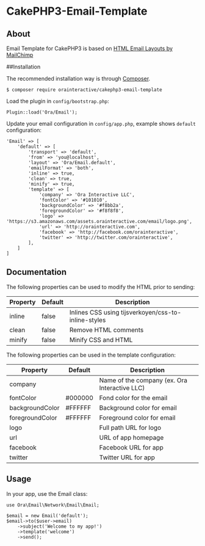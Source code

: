 # CakePHP3-Email-Template

## About

Email Template for CakePHP3 is based on [HTML Email Layouts by MailChimp](https://github.com/mailchimp/Email-Blueprints)

##Installation

The recommended installation way is through [Composer](https://getcomposer.org).

    $ composer require orainteractive/cakephp3-email-template

Load the plugin in `config/bootstrap.php`:

    Plugin::load('Ora/Email');

Update your email configuration in `config/app.php`, example shows `default` configuration:

    'Email' => [
    	'default' => [
    		'transport' => 'default',
    		'from' => 'you@localhost',
            'layout' => 'Ora/Email.default',
            'emailFormat' => 'both',
            'inline' => true,
            'clean' => true,
            'minify' => true,
            'template' => [
                'company' => 'Ora Interactive LLC',
                'fontColor' => '#101010',
                'backgroundColor' => '#f8bb2a',
                'foregroundColor' => '#f8f8f8',
                'logo' => 'https://s3.amazonaws.com/assets.orainteractive.com/email/logo.png',
                'url' => 'http://orainteractive.com',
                'facebook' => 'http://facebook.com/orainteractive',
                'twitter' => 'http://twitter.com/orainteractive',
            ],
    	]
    ]

## Documentation

The following properties can be used to modify the HTML prior to sending:

Property | Default | Description
-------|---------|------------
inline |false|Inlines CSS using tijsverkoyen/css-to-inline-styles
clean |false|Remove HTML comments
minify |false|Minify CSS and HTML

The following properties can be used in the template configuration:

Property | Default | Description
-------|---------|------------
company | |Name of the company (ex. Ora Interactive LLC)
fontColor |#000000|Fond color for the email
backgroundColor |#FFFFFF|Background color for email
foregroundColor |#FFFFFF|Foreground color for email
logo | |Full path URL for logo
url | |URL of app homepage
facebook | |Facebook URL for app
twitter | |Twitter URL for app

## Usage

In your app, use the Email class:

    use Ora\Email\Network\Email\Email;
    
    $email = new Email('default');
    $email->to($user->email)
        ->subject('Welcome to my app!')
        ->template('welcome')
        ->send();